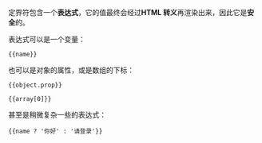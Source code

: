 定界符包含一个**表达式**，它的值最终会经过**HTML 转义**再渲染出来，因此它是**安全**的。

表达式可以是一个变量：

```
{{name}}
```

也可以是对象的属性，或是数组的下标：

```
{{object.prop}}
```

```
{{array[0]}}
```

甚至是稍微复杂一些的表达式：

```
{{name ? '你好' : '请登录'}}
```
